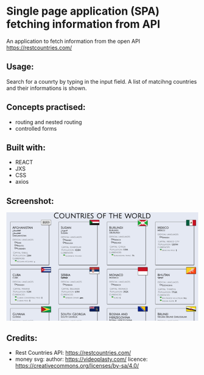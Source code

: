 # Single page application (SPA) fetching information from API

An application to fetch information from the open API https://restcountries.com/


## Usage:
Search for a counrty by typing in the input field. A list of matcihng countries and their informations is shown.


## Concepts practised:
- routing and nested routing
- controlled forms

## Built with:
- REACT
- JXS
- CSS
- axios

## Screenshot:


![screenshot](screenshot.png?raw=true "Screenshot of the single page application")

## Credits:
- Rest Countries API: https://restcountries.com/
- money svg: author: https://videoplasty.com/ licence: https://creativecommons.org/licenses/by-sa/4.0/
